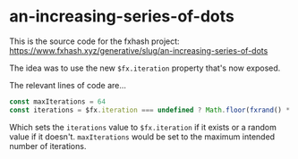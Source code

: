 # an-increasing-series-of-dots

This is the source code for the fxhash project: https://www.fxhash.xyz/generative/slug/an-increasing-series-of-dots

The idea was to use the new `$fx.iteration` property that's now exposed.

The relevant lines of code are...

```javascript
const maxIterations = 64
const iterations = $fx.iteration === undefined ? Math.floor(fxrand() * maxIterations) + 1 : $fx.iteration
```

Which sets the `iterations` value to `$fx.iteration` if it exists or a random value if it doesn't. `maxIterations` would be set to the maximum intended number of iterations.

